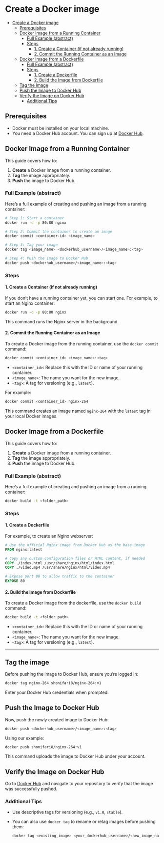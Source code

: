 
# Create a Docker image

- [Create a Docker image](#create-a-docker-image)
  - [Prerequisites](#prerequisites)
  - [Docker Image from a Running Container](#docker-image-from-a-running-container)
    - [Full Example (abstract)](#full-example-abstract)
    - [Steps](#steps)
      - [1. Create a Container (if not already running)](#1-create-a-container-if-not-already-running)
      - [2. Commit the Running Container as an Image](#2-commit-the-running-container-as-an-image)
  - [Docker Image from a Dockerfile](#docker-image-from-a-dockerfile)
    - [Full Example (abstract)](#full-example-abstract-1)
    - [Steps](#steps-1)
      - [1. Create a Dockerfile](#1-create-a-dockerfile)
      - [2. Build the Image from Dockerfile](#2-build-the-image-from-dockerfile)
  - [Tag the image](#tag-the-image)
  - [Push the Image to Docker Hub](#push-the-image-to-docker-hub)
  - [Verify the Image on Docker Hub](#verify-the-image-on-docker-hub)
    - [Additional Tips](#additional-tips)

## Prerequisites

- Docker must be installed on your local machine.
- You need a Docker Hub account. You can sign up at [Docker Hub](https://hub.docker.com/).

## Docker Image from a Running Container

This guide covers how to:

1. **Create** a Docker image from a running container.
2. **Tag** the image appropriately.
3. **Push** the image to Docker Hub.

### Full Example (abstract)

Here’s a full example of creating and pushing an image from a running container:

```bash
# Step 1: Start a container
docker run -d -p 80:80 nginx

# Step 2: Commit the container to create an image
docker commit <container-id> <image_name>

# Step 3: Tag your image
docker tag <image_name> <dockerhub_username>/<image_name>:<tag>

# Step 4: Push the image to Docker Hub
docker push <dockerhub_username>/<image_name>:<tag>
```

### Steps

#### 1. Create a Container (if not already running)

If you don’t have a running container yet, you can start one. For example, to start an Nginx container:

```bash
docker run -d -p 80:80 nginx
```

This command runs the Nginx server in the background.

#### 2. Commit the Running Container as an Image

To create a Docker image from the running container, use the `docker commit` command:

```bash
docker commit <container_id> <image_name>:<tag>
```

- `<container_id>`: Replace this with the ID or name of your running container.
- `<image_name>`: The name you want for the new image.
- `<tag>`: A tag for versioning (e.g., `latest`).

For example:

```bash
docker commit <container_id> nginx-264
```

This command creates an image named `nginx-264` with the `latest` tag in your local Docker images.


## Docker Image from a Dockerfile

This guide covers how to:

1. **Create** a Docker image from a running container.
2. **Tag** the image appropriately.
3. **Push** the image to Docker Hub.

### Full Example (abstract)

Here’s a full example of creating and pushing an image from a running container:

```bash
docker build -t <folder_path>
```

### Steps

#### 1. Create a Dockerfile

For example, to create an Nginx webserver:

```dockerfile
# Use the official Nginx image from Docker Hub as the base image
FROM nginx:latest

# Copy any custom configuration files or HTML content, if needed
COPY ./index.html /usr/share/nginx/html/index.html
COPY ./video.mp4 /usr/share/nginx/html/video.mp4

# Expose port 80 to allow traffic to the container
EXPOSE 80
```

#### 2. Build the Image from Dockerfile

To create a Docker image from the dockerfile, use the `docker build` command:

```bash
docker build -t <folder_path>
```

- `<container_id>`: Replace this with the ID or name of your running container.
- `<image_name>`: The name you want for the new image.
- `<tag>`: A tag for versioning (e.g., `latest`).

---

## Tag the image

Before pushing the image to Docker Hub, ensure you’re logged in:

```bash
docker tag nginx-264 shonifari8/nginx-264:v1
```

Enter your Docker Hub credentials when prompted.

## Push the Image to Docker Hub

Now, push the newly created image to Docker Hub:

```bash
docker push <dockerhub_username>/<image_name>:<tag>
```

Using our example:

```bash
docker push shonifari8/nginx-264:v1
```

This command uploads the image to Docker Hub under your account.

## Verify the Image on Docker Hub

Go to [Docker Hub](https://hub.docker.com/) and navigate to your repository to verify that the image was successfully pushed.

### Additional Tips

- Use descriptive tags for versioning (e.g., `v1.0`, `stable`).
- You can also use `docker tag` to rename or retag images before pushing them:

  ```bash
  docker tag <existing_image> <your_dockerhub_username>/<new_image_name>:<new_tag>
  ```
